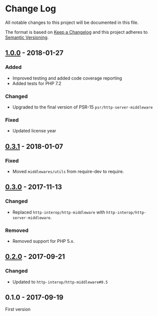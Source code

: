 # Change Log

All notable changes to this project will be documented in this file.

The format is based on [Keep a Changelog](http://keepachangelog.com/) 
and this project adheres to [Semantic Versioning](http://semver.org/).

## [1.0.0] - 2018-01-27

### Added

- Improved testing and added code coverage reporting
- Added tests for PHP 7.2

### Changed

- Upgraded to the final version of PSR-15 `psr/http-server-middleware`

### Fixed

- Updated license year

## [0.3.1] - 2018-01-07

### Fixed

- Moved `middlewares/utils` from require-dev to require.

## [0.3.0] - 2017-11-13

### Changed

- Replaced `http-interop/http-middleware` with  `http-interop/http-server-middleware`.

### Removed

- Removed support for PHP 5.x.

## [0.2.0] - 2017-09-21

### Changed

- Updated to `http-interop/http-middleware#0.5`

## 0.1.0 - 2017-09-19

First version

[1.0.0]: https://github.com/middlewares/redirect/compare/v0.3.1...v1.0.0
[0.3.1]: https://github.com/middlewares/redirect/compare/v0.3.0...v0.3.1
[0.3.0]: https://github.com/middlewares/redirect/compare/v0.2.0...v0.3.0
[0.2.0]: https://github.com/middlewares/redirect/compare/v0.1.0...v0.2.0
